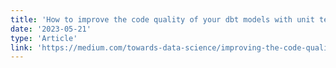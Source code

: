 ```yaml
---
title: 'How to improve the code quality of your dbt models with unit tests and TDD'
date: '2023-05-21'
type: 'Article'
link: 'https://medium.com/towards-data-science/improving-the-code-quality-of-your-dbt-models-with-unit-tests-and-tdd-203ed0be791e'
---
```

